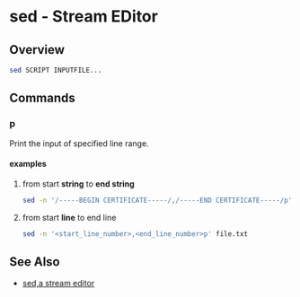 # sed - Stream EDitor

## Overview

```bash
sed SCRIPT INPUTFILE...
```

## Commands

### p

Print the input of specified line range.

#### examples

1. from start **string** to **end string**

    ```bash
    sed -n '/-----BEGIN CERTIFICATE-----/,/-----END CERTIFICATE-----/p' file.txt
    ```

1. from start **line** to end line

    ```bash
    sed -n '<start_line_number>,<end_line_number>p' file.txt
    ```

## See Also

- [sed,a stream editor][gun]

[gun]: https://www.gnu.org/software/sed/manual/sed.html